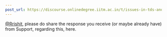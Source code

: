 ```yaml
---
post_url: https://discourse.onlinedegree.iitm.ac.in/t/issues-in-tds-and-replacement-with-another-course/164147/3
---
```

[@Rrishit](/u/rrishit), please do share the response you receive (or maybe already have) from Support, regarding this, here.